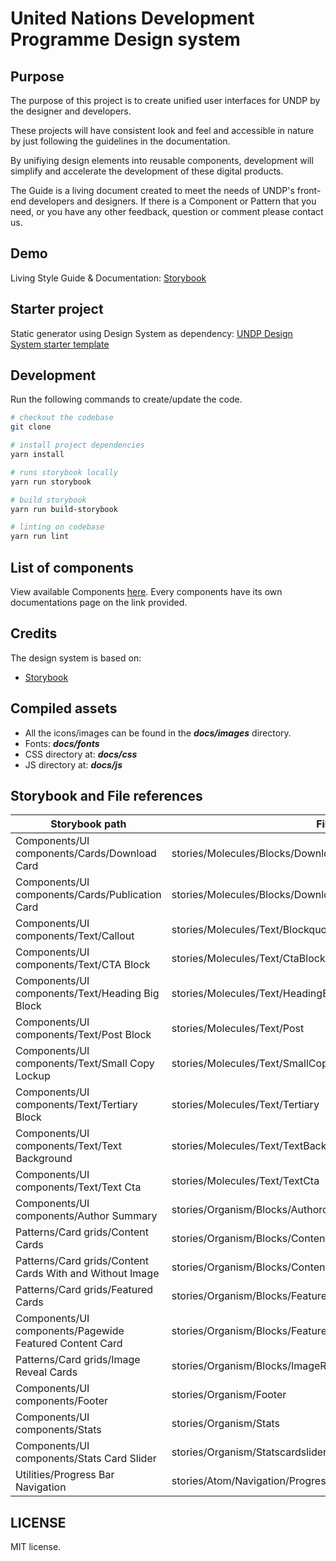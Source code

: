 # United Nations Development Programme Design system

## Purpose

The purpose of this project is to create unified user interfaces for UNDP by the designer and developers.

These projects will have consistent look and feel and accessible in nature by just following the guidelines in the documentation.

By unifiying design elements into reusable components, development will simplify and accelerate the development of these digital products.

The Guide is a living document created to meet the needs of UNDP's front-end developers and designers. If there is a Component or Pattern that you need, or you have any other feedback, question or comment please contact us.

## Demo
Living Style Guide & Documentation: [Storybook](https://design.undp.org)

## Starter project
Static generator using Design System as dependency: [UNDP Design System starter template](https://github.com/khawkins/undrr-mangrove-starter-template)

## Development

Run the following commands to create/update the code.

```bash
# checkout the codebase
git clone

# install project dependencies
yarn install

# runs storybook locally
yarn run storybook

# build storybook
yarn run build-storybook

# linting on codebase
yarn run lint
```

## List of components

View available Components [here](https://design.undp.org). Every components have its own documentations page on the link provided.


## Credits

The design system is based on:

- [Storybook](https://storybook.js.org/)


## Compiled assets

- All the icons/images can be found in the ***docs/images*** directory.
- Fonts: ***docs/fonts***
- CSS directory at: ***docs/css***
- JS directory at: ***docs/js***

## Storybook and File references

| Storybook path  | File path |
| ------------- | ------------- |
| Components/UI components/Cards/Download Card   | stories/Molecules/Blocks/DownloadCard/DownloadCard  |
| Components/UI components/Cards/Publication Card  | stories/Molecules/Blocks/DownloadCard/PublicationCard  |
| Components/UI components/Text/Callout   | stories/Molecules/Text/BlockquoteComponent  |
| Components/UI components/Text/CTA Block  | stories/Molecules/Text/CtaBlock  |
| Components/UI components/Text/Heading Big Block  | stories/Molecules/Text/HeadingBig  |
| Components/UI components/Text/Post Block  | stories/Molecules/Text/Post  |
| Components/UI components/Text/Small Copy Lockup  | stories/Molecules/Text/SmallCopy  |
| Components/UI components/Text/Tertiary Block  | stories/Molecules/Text/Tertiary  |
| Components/UI components/Text/Text Background  | stories/Molecules/Text/TextBackground  |
| Components/UI components/Text/Text Cta  | stories/Molecules/Text/TextCta  |
| Components/UI components/Author Summary  | stories/Organism/Blocks/Authorcard  |
| Patterns/Card grids/Content Cards  | stories/Organism/Blocks/ContentCard  |
| Patterns/Card grids/Content Cards With and Without Image  | stories/Organism/Blocks/ContentCardWithAndWithoutImage  |
| Patterns/Card grids/Featured Cards  | stories/Organism/Blocks/FeaturedContentCard/FeaturedCard  |
| Components/UI components/Pagewide Featured Content Card  | stories/Organism/Blocks/FeaturedContentCard/PagewideContentCard  |
| Patterns/Card grids/Image Reveal Cards  | stories/Organism/Blocks/ImageRevealCards  |
| Components/UI components/Footer  | stories/Organism/Footer  |
| Components/UI components/Stats  | stories/Organism/Stats  |
| Components/UI components/Stats Card Slider  | stories/Organism/Statscardslider  |
| Utilities/Progress Bar Navigation  | stories/Atom/Navigation/ProgressBarNavigation  |

## LICENSE
MIT license.
